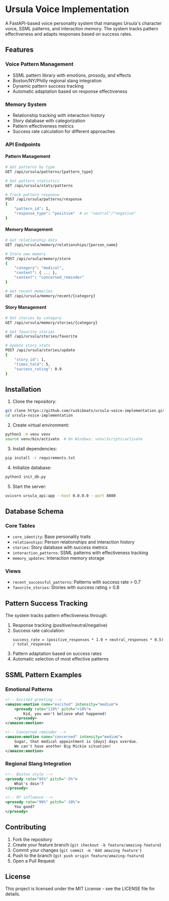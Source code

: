 # Ursula Voice Implementation

A FastAPI-based voice personality system that manages Ursula's character voice, SSML patterns, and interaction memory. The system tracks pattern effectiveness and adapts responses based on success rates.

## Features

### Voice Pattern Management
- SSML pattern library with emotions, prosody, and effects
- Boston/NY/Philly regional slang integration
- Dynamic pattern success tracking
- Automatic adaptation based on response effectiveness

### Memory System
- Relationship tracking with interaction history
- Story database with categorization
- Pattern effectiveness metrics
- Success rate calculation for different approaches

### API Endpoints

#### Pattern Management
```bash
# Get patterns by type
GET /api/ursula/patterns/{pattern_type}

# Get pattern statistics
GET /api/ursula/stats/patterns

# Track pattern response
POST /api/ursula/patterns/response
{
    "pattern_id": 1,
    "response_type": "positive"  # or "neutral"/"negative"
}
```

#### Memory Management
```bash
# Get relationship data
GET /api/ursula/memory/relationships/{person_name}

# Store new memory
POST /api/ursula/memory/store
{
    "category": "medical",
    "content": { ... },
    "context": "concerned_reminder"
}

# Get recent memories
GET /api/ursula/memory/recent/{category}
```

#### Story Management
```bash
# Get stories by category
GET /api/ursula/memory/stories/{category}

# Get favorite stories
GET /api/ursula/stories/favorite

# Update story stats
POST /api/ursula/stories/update
{
    "story_id": 1,
    "times_told": 5,
    "success_rating": 0.9
}
```

## Installation

1. Clone the repository:
```bash
git clone https://github.com/ruskibeats/ursula-voice-implementation.git
cd ursula-voice-implementation
```

2. Create virtual environment:
```bash
python3 -m venv venv
source venv/bin/activate  # On Windows: venv\Scripts\activate
```

3. Install dependencies:
```bash
pip install -r requirements.txt
```

4. Initialize database:
```bash
python3 init_db.py
```

5. Start the server:
```bash
uvicorn ursula_api:app --host 0.0.0.0 --port 8080
```

## Database Schema

### Core Tables
- `core_identity`: Base personality traits
- `relationships`: Person relationships and interaction history
- `stories`: Story database with success metrics
- `interaction_patterns`: SSML patterns with effectiveness tracking
- `memory_updates`: Interaction memory storage

### Views
- `recent_successful_patterns`: Patterns with success rate > 0.7
- `favorite_stories`: Stories with success rating > 0.8

## Pattern Success Tracking

The system tracks pattern effectiveness through:
1. Response tracking (positive/neutral/negative)
2. Success rate calculation:
   ```
   success_rate = (positive_responses * 1.0 + neutral_responses * 0.5) / total_responses
   ```
3. Pattern adaptation based on success rates
4. Automatic selection of most effective patterns

## SSML Pattern Examples

### Emotional Patterns
```xml
<!-- Excited greeting -->
<amazon:emotion name="excited" intensity="medium">
    <prosody rate="110%" pitch="+10%">
        Kid, you won't believe what happened!
    </prosody>
</amazon:emotion>

<!-- Concerned reminder -->
<amazon:emotion name="concerned" intensity="medium">
    Sugar, that medical appointment is {days} days overdue.
    We can't have another Big Mickie situation!
</amazon:emotion>
```

### Regional Slang Integration
```xml
<!-- Boston style -->
<prosody rate="95%" pitch="-5%">
    What's doin'?
</prosody>

<!-- NY influence -->
<prosody rate="90%" pitch="-10%">
    You good?
</prosody>
```

## Contributing

1. Fork the repository
2. Create your feature branch (`git checkout -b feature/amazing-feature`)
3. Commit your changes (`git commit -m 'Add amazing feature'`)
4. Push to the branch (`git push origin feature/amazing-feature`)
5. Open a Pull Request

## License

This project is licensed under the MIT License - see the LICENSE file for details.
